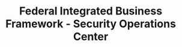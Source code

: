 ---
layout: standards
permalink: /fibf-cyb-soc/
title: Federal Integrated Business Framework - Security Operations Center
sub-title: Security Operations Center
lifecycle-content: cyb/soc/lifecycle.html
capabilities-content: cyb/soc/capabilities.html
---